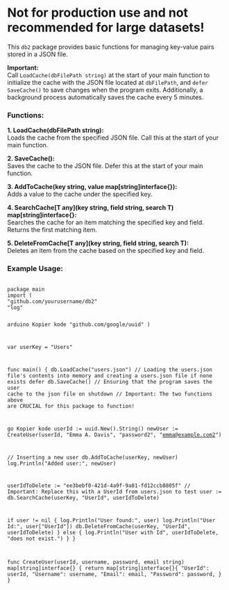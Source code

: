 <h1>Not for production use and not recommended for large datasets!</h1>
<div>
  <p>This <code>db2</code> package provides basic functions for managing key-value pairs stored in a JSON file.</p>
</div>
<div>
  <p><strong>Important:</strong><br>
    Call <code>LoadCache(dbFilePath string)</code> at the start of your main function to initialize the cache with the JSON file located at <code>dbFilePath</code>, and <code>defer SaveCache()</code> to save changes when the program exits. Additionally, a background process automatically saves the cache every 5 minutes.</p>
</div>
<div>
  <h3>Functions:</h3>
  <p><strong>1. LoadCache(dbFilePath string):</strong><br>
    Loads the cache from the specified JSON file. Call this at the start of your main function.</p>
  <p><strong>2. SaveCache():</strong><br>
    Saves the cache to the JSON file. Defer this at the start of your main function.</p>
  <p><strong>3. AddToCache(key string, value map[string]interface{}):</strong><br>
    Adds a value to the cache under the specified key.</p>
  <p><strong>4. SearchCache[T any](key string, field string, search T) map[string]interface{}:</strong><br>
    Searches the cache for an item matching the specified key and field. Returns the first matching item.</p>
  <p><strong>5. DeleteFromCache[T any](key string, field string, search T):</strong><br>
    Deletes an item from the cache based on the specified key and field.</p>
</div>
<div>
  <h3>Example Usage:</h3>
  <pre><code>
package main
import (
"github.com/yourusername/db2"
"log"

arduino
Kopier kode
"github.com/google/uuid"
)

var userKey = "Users"

func main() {
db.LoadCache("users.json") // Loading the users.json file's contents into memory and creating a users.json file if none exists
defer db.SaveCache() // Ensuring that the program saves the user cache to the json file on shutdown
// Important: The two functions above are CRUCIAL for this package to function!

go
Kopier kode
userId := uuid.New().String()
newUser := CreateUser(userId, "Emma A. Davis", "password2", "emma@example.com2")

// Inserting a new user
db.AddToCache(userKey, newUser)
log.Println("Added user:", newUser)

userIdToDelete := "ee3bebf0-421d-4a9f-9a01-fd12ccb8805f" // Important: Replace this with a UserId from users.json to test
user := db.SearchCache(userKey, "UserId", userIdToDelete)

if user != nil {
	log.Println("User found:", user)
	log.Println("User Id:", user["UserId"])
	db.DeleteFromCache(userKey, "UserId", userIdToDelete)
} else {
	log.Println("User with Id", userIdToDelete, "does not exist.")
}
}

func CreateUser(userId, username, password, email string) map[string]interface{} {
return map[string]interface{}{
"UserId": userId,
"Username": username,
"Email": email,
"Password": password,
}
}
</code></pre>

</div>
